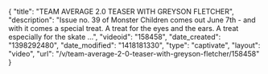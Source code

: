 {
    "title": "TEAM AVERAGE 2.0 TEASER WITH GREYSON FLETCHER",
    "description": "Issue no. 39 of Monster Children comes out June 7th - and with it comes a special treat. A treat for the eyes and the ears. A treat especially for the skate ...",
    "videoid": "158458",
    "date_created": "1398292480",
    "date_modified": "1418181330",
    "type": "captivate",
    "layout": "video",
    "url": "\/v\/team-average-2-0-teaser-with-greyson-fletcher\/158458"
}